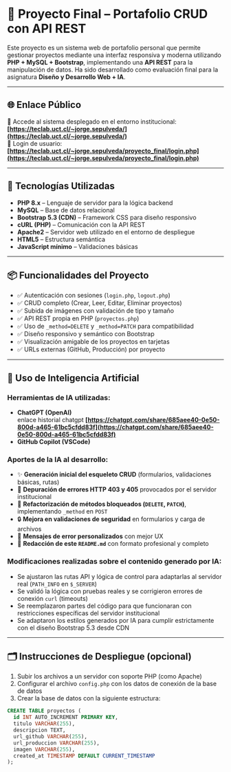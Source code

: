 # 📁 Proyecto Final – Portafolio CRUD con API REST

Este proyecto es un sistema web de portafolio personal que permite gestionar proyectos mediante una interfaz responsiva y moderna utilizando **PHP + MySQL + Bootstrap**, implementando una **API REST** para la manipulación de datos. Ha sido desarrollado como evaluación final para la asignatura **Diseño y Desarrollo Web + IA**.

---

## 🌐 Enlace Público

🔗 Accede al sistema desplegado en el entorno institucional:  
**[https://teclab.uct.cl/~jorge.sepulveda/](https://teclab.uct.cl/~jorge.sepulveda/)**  
🔐 Login de usuario:  
**[https://teclab.uct.cl/~jorge.sepulveda/proyecto_final/login.php](https://teclab.uct.cl/~jorge.sepulveda/proyecto_final/login.php)**

---

## 🧰 Tecnologías Utilizadas

- **PHP 8.x** – Lenguaje de servidor para la lógica backend
- **MySQL** – Base de datos relacional
- **Bootstrap 5.3 (CDN)** – Framework CSS para diseño responsivo
- **cURL (PHP)** – Comunicación con la API REST
- **Apache2** – Servidor web utilizado en el entorno de despliegue
- **HTML5** – Estructura semántica
- **JavaScript mínimo** – Validaciones básicas

---

## 📦 Funcionalidades del Proyecto

- ✅ Autenticación con sesiones (`login.php`, `logout.php`)
- ✅ CRUD completo (Crear, Leer, Editar, Eliminar proyectos)
- ✅ Subida de imágenes con validación de tipo y tamaño
- ✅ API REST propia en PHP (`proyectos.php`)
- ✅ Uso de `_method=DELETE` y `_method=PATCH` para compatibilidad
- ✅ Diseño responsivo y semántico con Bootstrap
- ✅ Visualización amigable de los proyectos en tarjetas
- ✅ URLs externas (GitHub, Producción) por proyecto

---

## 🤖 Uso de Inteligencia Artificial

### Herramientas de IA utilizadas:

- **ChatGPT (OpenAI)**  
enlace historial chatgpt
**[https://chatgpt.com/share/685aee40-0e50-800d-a465-61bc5cfdd83f](https://chatgpt.com/share/685aee40-0e50-800d-a465-61bc5cfdd83f)**
- **GitHub Copilot (VSCode)**

### Aportes de la IA al desarrollo:

- ✨ **Generación inicial del esqueleto CRUD** (formularios, validaciones básicas, rutas)
- 🧠 **Depuración de errores HTTP 403 y 405** provocados por el servidor institucional
- 🔄 **Refactorización de métodos bloqueados (`DELETE`, `PATCH`)**, implementando `_method` en `POST`
- 🔒 **Mejora en validaciones de seguridad** en formularios y carga de archivos
- 💬 **Mensajes de error personalizados** con mejor UX
- 📜 **Redacción de este `README.md`** con formato profesional y completo

### Modificaciones realizadas sobre el contenido generado por IA:

- Se ajustaron las rutas API y lógica de control para adaptarlas al servidor real (`PATH_INFO` en `$_SERVER`)
- Se validó la lógica con pruebas reales y se corrigieron errores de conexión `curl` (timeouts)
- Se reemplazaron partes del código para que funcionaran con restricciones específicas del servidor institucional
- Se adaptaron los estilos generados por IA para cumplir estrictamente con el diseño Bootstrap 5.3 desde CDN

---

## 🗂️ Instrucciones de Despliegue (opcional)

1. Subir los archivos a un servidor con soporte PHP (como Apache)
2. Configurar el archivo `config.php` con los datos de conexión de la base de datos
3. Crear la base de datos con la siguiente estructura:

```sql
CREATE TABLE proyectos (
  id INT AUTO_INCREMENT PRIMARY KEY,
  titulo VARCHAR(255),
  descripcion TEXT,
  url_github VARCHAR(255),
  url_produccion VARCHAR(255),
  imagen VARCHAR(255),
  created_at TIMESTAMP DEFAULT CURRENT_TIMESTAMP
);
